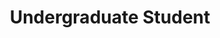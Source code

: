 ---
layout: team
name: Edmund Tsou
title: Undergraduate Student
description: I'm an undergraduate student at Johns Hopkins University majoring in Biomedical Engineering and Computer Science. I'm interested in exploring how machine learning and computational methods can be applied to solve problems in biology and medicine. Outside the lab, I enjoy racket sports (most recently badminton), working out, spending time with friends, and playing chess.
github: https://github.com/edmund-code
linkedin: https://www.linkedin.com/in/edmund-tsou-847175227
profile: /img/edmundprofile.jpg
---